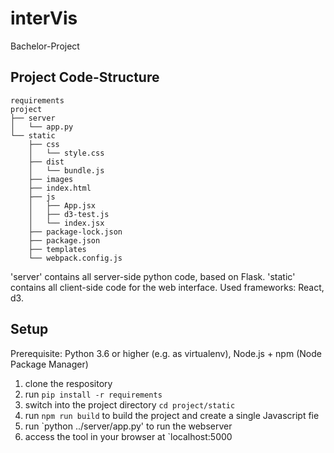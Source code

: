 # interVis
Bachelor-Project



## Project Code-Structure

```
requirements
project
├── server
│   └── app.py
└── static
    ├── css
    │   └── style.css
    ├── dist
    │   └── bundle.js
    ├── images
    ├── index.html
    ├── js
    │   ├── App.jsx
    │   ├── d3-test.js
    │   └── index.jsx
    ├── package-lock.json
    ├── package.json
    ├── templates
    └── webpack.config.js
```

'server' contains all server-side python code, based on Flask.
'static' contains all client-side code for the web interface. Used frameworks: React, d3.



## Setup

Prerequisite: Python 3.6 or higher (e.g. as virtualenv), Node.js + npm (Node Package Manager)

1. clone the respository
2. run `pip install -r requirements`
3. switch into the project directory `cd project/static`
4. run `npm run build` to build the project and create a single Javascript fie
5. run `python ../server/app.py' to run the webserver
6. access the tool in your browser at `localhost:5000

